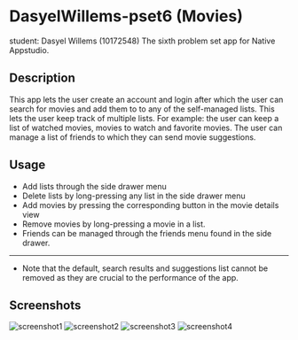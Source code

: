 # DasyelWillems-pset6 (Movies)
student: Dasyel Willems (10172548)
The sixth problem set app for Native Appstudio.
## Description
This app lets the user create an account and login after which the 
user can search for movies and add them to to any of the self-managed 
lists. This lets the user keep track of multiple lists. For example:
the user can keep a list of watched movies, movies to watch and 
favorite movies.
The user can manage a list of friends to which they can send movie 
suggestions.

## Usage
- Add lists through the side drawer menu
- Delete lists by long-pressing any list in the side drawer menu
- Add movies by pressing the corresponding button in the movie details view
- Remove movies by long-pressing a movie in a list.
- Friends can be managed through the friends menu found in the side drawer.
***
- Note that the default, search results and suggestions list cannot be removed as they are crucial to the performance of the app.

## Screenshots
![screenshot1](doc/pset6_1.jpg)
![screenshot2](doc/pset6_2.jpg)
![screenshot3](doc/pset6_3.jpg)
![screenshot4](doc/pset6_4.jpg)